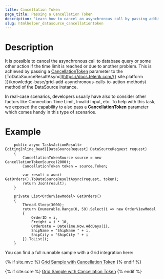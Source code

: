 ```yaml
---
title: Cancellation Token
page_title: Passing a Cancellation Token
description: "Learn how to cancel an asynchronous call by passing additional parameter to the DataSource method."
slug: htmlhelper_datasource_cancellationtoken
---
```


# Description

It is possible to cancel the asynchronous call to database query or some other action if the time limit is reached or due to another problem. This is achieved by passing a [CancellationToken](https://docs.microsoft.com/en-us/dotnet/api/system.threading.cancellationtoken?view=netframework-4.8) parameter to the [ToDataSourceResultAsync](https://docs.telerik.com/{{ site.platform }}/knowledge-base/grid-add-asynchronous-calls-to-action-methods) method of the DataSource instance.

In real-case scenarios, developers usually have also to consider other factors like Connection Time Limit, Invalid Input, etc. To help with this task, we exposed the capability to also pass a **CancellationToken** parameter which comes handy in this type of scenarios.

# Example

        public async Task<ActionResult> EditingInline_Read([DataSourceRequest] DataSourceRequest request)
        {
            CancellationTokenSource source = new CancellationTokenSource(2000);
            CancellationToken token = source.Token;

            var result = await GetOrders().ToDataSourceResultAsync(request, token);
            return Json(result);
        }

        private List<OrderViewModel> GetOrders()
        {
            Thread.Sleep(3000);
            return Enumerable.Range(0, 50).Select(i => new OrderViewModel
            {
                OrderID = i,
                Freight = i * 10,
                OrderDate = DateTime.Now.AddDays(i),
                ShipName = "ShipName " + i,
                ShipCity = "ShipCity " + i
            }).ToList();
        }


You can find a full runnable sample with a Grid integration here:

{% if site.mvc %}
[Grid Sample with Cancellation Token](https://github.com/telerik/ui-for-aspnet-mvc-examples/tree/master/Telerik.Examples.Mvc/Telerik.Examples.Mvc/Areas/GridCancellationToken)
{% endif %}

{% if site.core %}
[Grid Sample with Cancellation Token](https://github.com/telerik/ui-for-aspnet-core-examples/blob/master/Telerik.Examples.Mvc/Telerik.Examples.Mvc/Views/Grid/AsynchronousBindingWithCancellationToken.cshtml)
{% endif %}

